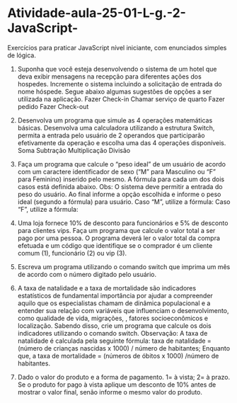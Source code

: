 # Atividade-aula-25-01-L-g.-2-JavaScript-
Exercícios para praticar JavaScript nível iniciante, com enunciados simples de lógica.

1. Suponha que você esteja desenvolvendo o sistema de um hotel que deva exibir mensagens
na recepção para diferentes ações dos hospedes. Incremente o sistema incluindo a solicitação
de entrada do nome hóspede. Segue abaixo algumas sugestões de opções a ser utilizada na
aplicação.
Fazer Check-in
Chamar serviço de quarto
Fazer pedido
Fazer Check-out

2. Desenvolva um programa que simule as 4 operações matemáticas básicas.
Desenvolva uma calculadora utilizando a estrutura Switch, permita a entrada pelo usuário de 2
operandos que participarão efetivamente da operação e escolha uma das 4 operações
disponíveis.
Soma
Subtração
Multiplicação
Divisão

4. Faça um programa que calcule o “peso ideal” de um usuário de acordo com um caractere
identificador de sexo (“M” para Masculino ou “F” para Feminino) inserido pelo mesmo. A
fórmula para cada um dos dois casos está definida abaixo. Obs: O sistema deve permitir a
entrada do peso do usuário. Ao final informe a opção escolhida e informe o peso ideal (segundo
a fórmula) para usuário.
Caso “M”, utilize a fórmula:
Caso “F”, utilize a fórmula:

4. Uma loja fornece 10% de desconto para funcionários e 5% de desconto para clientes vips.
Faça um programa que calcule o valor total a ser pago por uma pessoa. O programa deverá ler
o valor total da compra efetuada e um código que identifique se o comprador é um cliente
comum (1), funcionário (2) ou vip (3).

6. Escreva um programa utilizando o comando switch que imprima um mês de acordo com o
número digitado pelo usuário.

7. A taxa de natalidade e a taxa de mortalidade são indicadores estatísticos de fundamental
importância por ajudar a compreender aquilo que os especialistas chamam de dinâmica
populacional e a entender sua relação com variáveis que influenciam o desenvolvimento, como
qualidade de vida, migrações, , fatores socioeconômicos e localização. Sabendo disso, crie um
programa que calcule os dois indicadores utilizando o comando switch.
Observação: A taxa de natalidade é calculada pela seguinte fórmula: taxa de natalidade =
(número de crianças nascidas x 1000) / número de habitantes;
Enquanto que, a taxa de mortalidade = (números de óbitos x 1000) /número de habitantes.
7. Dado o valor do produto e a forma de pagamento.
1= à vista;
2= à prazo.
Se o produto for pago à vista aplique um desconto de 10% antes de mostrar o valor final, senão
informe o mesmo valor do produto.
